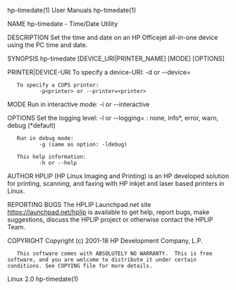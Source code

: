 hp-timedate(1)                                                                                   User Manuals                                                                                  hp-timedate(1)

NAME
       hp-timedate - Time/Date Utility

DESCRIPTION
       Set the time and date on an HP Officejet all-in-one device using the PC time and date.

SYNOPSIS
       hp-timedate [DEVICE_URI|PRINTER_NAME] [MODE] [OPTIONS]

PRINTER|DEVICE-URI
       To specify a device-URI:
              -d<device-uri> or --device=<device-uri>

       To specify a CUPS printer:
              -p<printer> or --printer=<printer>

MODE
       Run in interactive mode:
              -i or --interactive

OPTIONS
       Set the logging level:
              -l<level> or --logging=<level> <level>: none, info*, error, warn, debug (*default)

       Run in debug mode:
              -g (same as option: -ldebug)

       This help information:
              -h or --help

AUTHOR
       HPLIP (HP Linux Imaging and Printing) is an HP developed solution for printing, scanning, and faxing with HP inkjet and laser based printers in Linux.

REPORTING BUGS
       The HPLIP Launchpad.net site https://launchpad.net/hplip is available to get help, report bugs, make suggestions, discuss the HPLIP project or otherwise contact the HPLIP Team.

COPYRIGHT
       Copyright (c) 2001-18 HP Development Company, L.P.

       This software comes with ABSOLUTELY NO WARRANTY.  This is free software, and you are welcome to distribute it under certain conditions. See COPYING file for more details.

Linux                                                                                                2.0                                                                                       hp-timedate(1)
